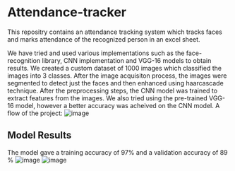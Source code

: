 # Attendance-tracker
This repositry contains an attendance tracking system which tracks faces and marks attendance of the recognized person in an excel sheet.

We have tried and used various implementations such as the face-recognition library, CNN implementation and VGG-16 models to obtain results.
We created a custom dataset of 1000 images which classified the images into 3 classes. After the image acquisiton process, the images were segmented to detect just the faces and then enhanced using haarcascade technique. 
After the preprocessing steps, the CNN model was trained to extract features from the images. 
We also tried using the pre-trained VGG-16 model, however a better accuracy was acheived on the CNN model.
A flow of the project:
![image](https://github.com/ankitd29/Attendance-tracker/assets/136194305/450248fc-994c-4f4e-8e22-48bf2d156202)

## Model Results

The model gave a training accuracy of 97% and a validation accuracy of 89 %
![image](https://github.com/ankitd29/Attendance-tracker/assets/136194305/6bd9f3cd-fac9-46eb-8a8b-975ddf0599df)
![image](https://github.com/ankitd29/Attendance-tracker/assets/136194305/b505c37b-726b-460b-8fab-8f57d09614d4)
